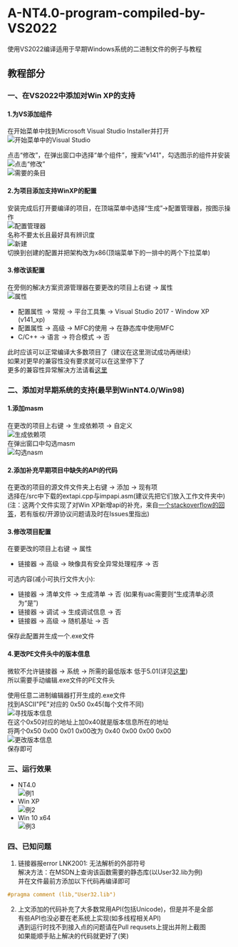 # A-NT4.0-program-compiled-by-VS2022
使用VS2022编译适用于早期Windows系统的二进制文件的例子与教程

## 教程部分
### 一、在VS2022中添加对Win XP的支持

#### 1.为VS添加组件
在开始菜单中找到Microsoft Visual Studio Installer并打开   
![开始菜单中的Visual Studio](https://github.com/dp495/A-NT4.0-program-compiled-by-VS2022/blob/main/Pictures/open%20vs%20installer.png)

点击“修改”，在弹出窗口中选择“单个组件”，搜索"v141"，勾选图示的组件并安装   
![点击“修改”](https://github.com/dp495/A-NT4.0-program-compiled-by-VS2022/blob/main/Pictures/add%20packs_1.png)  
![需要的条目](https://github.com/dp495/A-NT4.0-program-compiled-by-VS2022/blob/main/Pictures/add%20packs_2.png)  
   

#### 2.为项目添加支持WinXP的配置   
安装完成后打开要编译的项目，在顶端菜单中选择“生成”->配置管理器，按图示操作  
![配置管理器](https://github.com/dp495/A-NT4.0-program-compiled-by-VS2022/blob/main/Pictures/settings_1.png)  
名称不要太长且最好具有辨识度  
![新建](https://github.com/dp495/A-NT4.0-program-compiled-by-VS2022/blob/main/Pictures/settings_2.png)  
切换到创建的配置并把架构改为x86(顶端菜单下的一排中的两个下拉菜单)  
   

#### 3.修改该配置   
在旁侧的解决方案资源管理器在要更改的项目上右键 -> 属性  
![属性](https://github.com/dp495/A-NT4.0-program-compiled-by-VS2022/blob/main/Pictures/settings_3.png)
- 配置属性 -> 常规 -> 平台工具集 -> Visual Studio 2017 - Window XP (v141_xp)   
- 配置属性 -> 高级 -> MFC的使用 -> 在静态库中使用MFC  
- C/C++ -> 语言 -> 符合模式 -> 否  
   
   
此时应该可以正常编译大多数项目了（建议在这里测试成功再继续）  
如果对更早的兼容性没有要求就可以在这里停下了   
更多的兼容性异常解决方法请看[这里](https://blog.csdn.net/chy555chy/article/details/123399974)  

### 二、添加对早期系统的支持(最早到WinNT4.0/Win98)

#### 1.添加masm   
在更改的项目上右键 -> 生成依赖项 -> 自定义   
![生成依赖项](https://github.com/dp495/A-NT4.0-program-compiled-by-VS2022/blob/main/Pictures/settings_4.png)   
在弹出窗口中勾选masm   
![勾选nasm](https://github.com/dp495/A-NT4.0-program-compiled-by-VS2022/blob/main/Pictures/settings_5.png)   
   

#### 2.添加补充早期项目中缺失的API的代码   
在更改的项目的源文件文件夹上右键 -> 添加 -> 现有项   
选择在/src中下载的extapi.cpp与impapi.asm(建议先把它们放入工作文件夹中)   
(注：这两个文件实现了对Win XP新增api的补充，来自[一个stackoverflow的回答](https://stackoverflow.com/questions/19516796/visual-studio-2012-win32-project-targeting-windows-2000)，若有版权/开源协议问题请及时在Issues里指出)   
   

#### 3.修改项目配置   
在要更改的项目上右键 -> 属性   
- 链接器 -> 高级 -> 映像具有安全异常处理程序 -> 否  
 
可选内容(减小可执行文件大小):   
- 链接器 -> 清单文件 -> 生成清单 -> 否 (如果有uac需要则“生成清单必须为“是”)   
- 链接器 -> 调试 -> 生成调试信息 -> 否   
- 链接器 -> 高级 -> 随机基址 -> 否   

保存此配置并生成一个.exe文件   
   

#### 4.更改PE文件头中的版本信息   
微软不允许链接器 -> 系统 -> 所需的最低版本 低于5.01(详见[这里](https://docs.microsoft.com/en-us/cpp/build/reference/subsystem-specify-subsystem?view=msvc-170))   
所以需要手动编辑.exe文件的PE文件头   

使用任意二进制编辑器打开生成的.exe文件   
找到ASCII"PE"对应的 0x50 0x45(每个文件不同)   
![寻找版本信息](https://github.com/dp495/A-NT4.0-program-compiled-by-VS2022/blob/main/Pictures/edit_1.png)   
在这个0x50对应的地址上加0x40就是版本信息所在的地址   
将两个0x50 0x00 0x01 0x00改为 0x40 0x00 0x00 0x00   
![更改版本信息](https://github.com/dp495/A-NT4.0-program-compiled-by-VS2022/blob/main/Pictures/edit_2.png)   
保存即可   
   

### 三、运行效果   

- NT4.0   
![例1](https://github.com/dp495/A-NT4.0-program-compiled-by-VS2022/blob/main/Pictures/result_1.png)   
- Win XP   
![例2](https://github.com/dp495/A-NT4.0-program-compiled-by-VS2022/blob/main/Pictures/result_2.png)    
- Win 10 x64   
![例3](https://github.com/dp495/A-NT4.0-program-compiled-by-VS2022/blob/main/Pictures/result_3.png)   
   

### 四、已知问题

1. 链接器报error LNK2001: 无法解析的外部符号   
解决方法：在MSDN上查询该函数需要的静态库(以User32.lib为例)   
并在文件最前方添加以下代码再编译即可   
~~~c
#pragma comment (lib,"User32.lib")
~~~
      

2. 上文添加的代码补充了大多数常用API(包括Unicode)，但是并不是全部   
有些API也没必要在老系统上实现(如多线程相关API)   
遇到运行时找不到接入点的问题请在Pull requsets上提出并附上截图   
如果能顺手贴上解决的代码就更好了(笑)   

